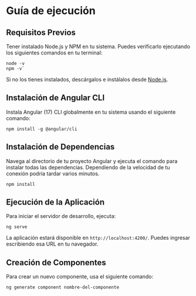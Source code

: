 
# Guía de ejecución

## Requisitos Previos

Tener instalado Node.js y NPM en tu sistema. Puedes verificarlo ejecutando los siguientes comandos en tu terminal:

    node -v
    npm -v`
 

Si no los tienes instalados, descárgalos e instálalos desde [Node.js](https://nodejs.org/).

## Instalación de Angular CLI

Instala Angular (17) CLI globalmente en tu sistema usando el siguiente comando:

    npm install -g @angular/cli

## Instalación de Dependencias

Navega al directorio de tu proyecto Angular y ejecuta el comando para instalar todas las dependencias. Dependiendo de la velocidad de tu conexión podría tardar varios minutos.

    npm install 

## Ejecución de la Aplicación

Para iniciar el servidor de desarrollo, ejecuta:

    ng serve


La aplicación estará disponible en `http://localhost:4200/`. Puedes ingresar escribiendo esa URL en tu navegador.

## Creación de Componentes

Para crear un nuevo componente, usa el siguiente comando:

    ng generate component nombre-del-componente

 
